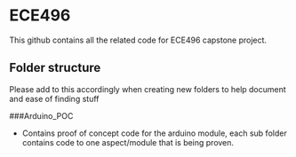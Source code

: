 # ECE496

This github contains all the related code for ECE496 capstone project.

## Folder structure

Please add to this accordingly when creating new folders to help document and ease of finding stuff

###Arduino_POC
- Contains proof of concept code for the arduino module, each sub folder contains code to one aspect/module that is being 
proven.